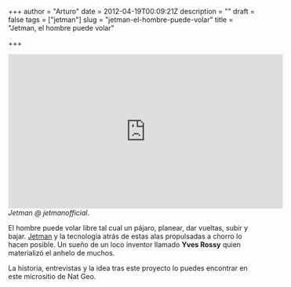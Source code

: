 +++
author = "Arturo"
date = 2012-04-19T00:09:21Z
description = ""
draft = false
tags = ["jetman"]
slug = "jetman-el-hombre-puede-volar"
title = "Jetman, el hombre puede volar"

+++

<iframe width="560" height="315" src="https://www.youtube-nocookie.com/embed/Czy0pXRRZcs" frameborder="0" allow="autoplay; encrypted-media" allowfullscreen></iframe><br />
<cite>Jetman @ jetmanofficial</cite>.

El hombre puede volar libre tal cual un pájaro, planear, dar vueltas, subir y bajar. [Jetman](http://www.jetman.com/Jetman) y la tecnología atrás de estas alas propulsadas a chorro lo hacen posible. Un sueño de un loco inventor llamado **Yves Rossy** quien materializó el anhelo de muchos.

La historia, entrevistas y la idea tras este proyecto lo puedes encontrar en este micrositio de Nat Geo.
